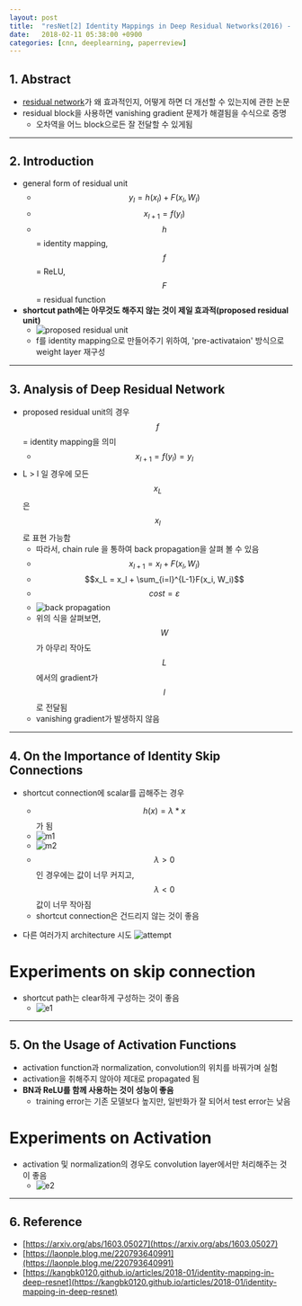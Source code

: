 ```yaml
---
layout: post
title:  "resNet[2] Identity Mappings in Deep Residual Networks(2016) - Review"
date:   2018-02-11 05:38:00 +0900
categories: [cnn, deeplearning, paperreview]
---
```


## 1. Abstract
- [residual network](https://hwkim94.github.io/cnn/deeplearning/paperreview/2018/02/10/resNet1.html)가 왜 효과적인지, 어떻게 하면 더 개선할 수 있는지에 관한 논문
- residual block을 사용하면 vanishing gradient 문제가 해결됨을 수식으로 증명
    - 오차역을 어느 block으로든 잘 전달할 수 있게됨

-----

## 2. Introduction
- general form of residual unit
    - $${y_{l}} = h({x_{l}}) + F({x_{l},{W_{l}}})$$
    - $${x_{l+1}} = f({y_{l}})$$
    - $$h$$ = identity mapping, $$f$$ = ReLU, $$F$$ = residual function
- **shortcut path에는 아무것도 해주지 않는 것이 제일 효과적(proposed residual unit)**
    - ![proposed residual unit](https://files.slack.com/files-pri/T1J7SCHU7-F979T2QDB/1.png?pub_secret=fae8a5d0a6)
    - f를 identity mapping으로 만들어주기 위하여, 'pre-activataion' 방식으로 weight layer 재구성

-----

## 3. Analysis of Deep Residual Network
- proposed residual unit의 경우 $$f$$ = identity mapping을 의미
    - $${x_{l+1}} = f({y_{l}}) = {y_{l}}$$
- L > l 일 경우에 모든 $${x_{L}}$$은 $${x_{l}}$$로 표현 가능함
    - 따라서, chain rule 을 통하여 back propagation을 살펴 볼 수 있음
    - $${x_{l+1}}  = {x_{l}} + F({x_{l},{W_{l}}})$$
    - $$x_L = x_l + \sum_{i=l}^{L-1}F(x_i, W_i)$$
    - $$cost = \varepsilon$$
    - ![back propagation](https://files.slack.com/files-pri/T1J7SCHU7-F9881H5PH/2.png?pub_secret=f7b8140a30) 
    - 위의 식을 살펴보면, $$W$$가 아무리 작아도 $$L$$에서의 gradient가 $$l$$로 전달됨
    - vanishing gradient가 발생하지 않음

-----

## 4. On the Importance of Identity Skip Connections
- shortcut connection에 scalar를 곱해주는 경우
    - $$h(x) = \lambda * x$$ 가 됨
    - ![m1](https://files.slack.com/files-pri/T1J7SCHU7-F96GZEGD6/3.png?pub_secret=7a0282b83a)
    - ![m2](https://files.slack.com/files-pri/T1J7SCHU7-F97A8URDK/4.png?pub_secret=d5a7adb7e8) 
    - $$\lambda > 0 $$ 인 경우에는 값이 너무 커지고, $$\lambda < 0 $$ 값이 너무 작아짐
    - shortcut connection은 건드리지 않는 것이 좋음

- 다른 여러가지 architecture 시도
![attempt](https://files.slack.com/files-pri/T1J7SCHU7-F9767CQ12/other.png?pub_secret=1aac648e18)

# Experiments on skip connection
- shortcut path는 clear하게 구성하는 것이 좋음
    - ![e1](https://files.slack.com/files-pri/T1J7SCHU7-F973VBV0B/e1.png?pub_secret=f6a79436ae)

-----

## 5. On the Usage of Activation Functions
- activation function과 normalization, convolution의 위치를 바꿔가며 실험
- activation을 취해주지 않아야 제대로 propagated 됨
- **BN과 ReLU를 함께 사용하는 것이 성능이 좋음**
    - training error는 기존 모델보다 높지만, 일반화가 잘 되어서 test error는 낮음

# Experiments on Activation
- activation 및 normalization의 경우도 convolution layer에서만 처리해주는 것이 좋음
    - ![e2](https://files.slack.com/files-pri/T1J7SCHU7-F973VBV0B/e1.png?pub_secret=f6a79436ae)

-----

## 6. Reference
- [https://arxiv.org/abs/1603.05027](https://arxiv.org/abs/1603.05027)
- [https://laonple.blog.me/220793640991](https://laonple.blog.me/220793640991)
- [https://kangbk0120.github.io/articles/2018-01/identity-mapping-in-deep-resnet](https://kangbk0120.github.io/articles/2018-01/identity-mapping-in-deep-resnet)
